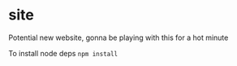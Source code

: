 # site

Potential new website, gonna be playing with this for a hot minute

To install node deps
`npm install`
